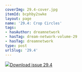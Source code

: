 ```yaml
---
coverImg: 29.4-cover.jpg
itemId: bcphby2swke
layout: page
name: '29.4: Crop Circles'
tags:
- hasAuthor: dreamnetwork
- hasTag: dream-network-volume-29
- hasTag: dreamnetwork
type: post
urlSlug: '29.4'
---
```

<img class="card-img" src="../images/29.4-rect.jpg"/><a href="../files/pdfs/Volume_29/29.4_crop_circles.pdf" download="">Download issue 29.4</a>
